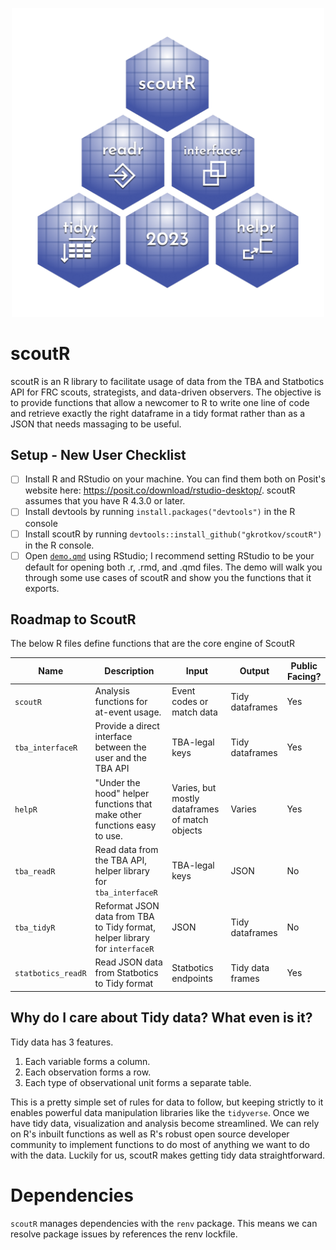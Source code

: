 <p align="center">
    <img src="man/figures/transparent.png" width="500">
</p>

# scoutR

scoutR is an R library to facilitate usage of data from the TBA and Statbotics API for FRC scouts, strategists, and data-driven observers. The objective is to provide functions that allow a newcomer to R to write one line of code and retrieve exactly the right dataframe in a tidy format rather than as a JSON that needs massaging to be useful.

## Setup - New User Checklist

- [ ] Install R and RStudio on your machine. You can find them both on Posit's website here: https://posit.co/download/rstudio-desktop/. scoutR assumes that you have R 4.3.0 or later.
- [ ] Install devtools by running `install.packages("devtools")` in the R console
- [ ] Install scoutR by running `devtools::install_github("gkrotkov/scoutR")` in the R console.
- [ ] Open [`demo.qmd`](https://github.com/GKrotkov/scoutR/blob/master/demo.qmd) using RStudio; I recommend setting RStudio to be your default for opening both .r, .rmd, and .qmd files. The demo will walk you through some use cases of scoutR and show you the functions that it exports.

## Roadmap to ScoutR

The below R files define functions that are the core engine of ScoutR

| Name | Description | Input | Output | Public Facing?
| ----- | ----- | ----- | ----- | -----
| `scoutR` | Analysis functions for at-event usage. | Event codes or match data | Tidy dataframes | Yes
| `tba_interfaceR` | Provide a direct interface between the user and the TBA API | TBA-legal keys | Tidy dataframes | Yes
| `helpR` | "Under the hood" helper functions that make other functions easy to use.  | Varies, but mostly dataframes of match objects | Varies | Yes
| `tba_readR` | Read data from the TBA API, helper library for `tba_interfaceR` | TBA-legal keys| JSON | No
| `tba_tidyR` | Reformat JSON data from TBA to Tidy format, helper library for `interfaceR` | JSON | Tidy dataframes | No
| `statbotics_readR` | Read JSON data from Statbotics to Tidy format | Statbotics endpoints | Tidy data frames | Yes

## Why do I care about Tidy data? What even is it?

Tidy data has 3 features.

1.  Each variable forms a column.
2.  Each observation forms a row.
3.  Each type of observational unit forms a separate table.

This is a pretty simple set of rules for data to follow, but keeping strictly to it enables powerful data manipulation libraries like the `tidyverse`. Once we have tidy data, visualization and analysis become streamlined. We can rely on R's inbuilt functions as well as R's robust open source developer community to implement functions to do most of anything we want to do with the data. Luckily for us, scoutR makes getting tidy data straightforward.

# Dependencies

`scoutR` manages dependencies with the `renv` package. This means we can resolve package issues by references the renv lockfile.
